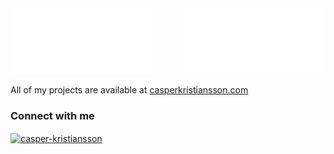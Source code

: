 <img align="right" src="https://github.com/CasperKristiansson/CasperKristiansson/blob/main/metrics.plugin.isocalendar.svg" width="45%">
<img algin="left" src="https://github.com/CasperKristiansson/CasperKristiansson/blob/main/metrics.classic.svg" width="45%">


All of my projects are available at [casperkristiansson.com](https://casperkristiansson.com/)

<h3 align="left">Connect with me</h3>
<p align="left">
<a href="https://linkedin.com/in/casper-kristiansson" target="blank"><img align="center" src="https://img.shields.io/badge/LinkedIn-0077B5?style=for-the-badge&logo=linkedin&logoColor=white" width="150" alt="casper-kristiansson"/></a>
</p>

<br>

<!--https://github.com/alexandresanlim/Badges4-README.md-Profile-->
